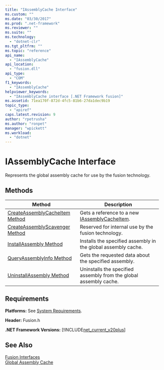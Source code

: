 ```yaml
---
title: "IAssemblyCache Interface"
ms.custom: ""
ms.date: "03/30/2017"
ms.prod: ".net-framework"
ms.reviewer: ""
ms.suite: ""
ms.technology: 
  - "dotnet-clr"
ms.tgt_pltfrm: ""
ms.topic: "reference"
api_name: 
  - "IAssemblyCache"
api_location: 
  - "fusion.dll"
api_type: 
  - "COM"
f1_keywords: 
  - "IAssemblyCache"
helpviewer_keywords: 
  - "IAssemblyCache interface [.NET Framework fusion]"
ms.assetid: 71ea170f-872d-4fc5-81b6-27da1dec9b19
topic_type: 
  - "apiref"
caps.latest.revision: 9
author: "rpetrusha"
ms.author: "ronpet"
manager: "wpickett"
ms.workload: 
  - "dotnet"
---
```

# IAssemblyCache Interface
Represents the global assembly cache for use by the fusion technology.  
  
## Methods  
  
|Method|Description|  
|------------|-----------------|  
|[CreateAssemblyCacheItem Method](../../../../docs/framework/unmanaged-api/fusion/iassemblycache-createassemblycacheitem-method.md)|Gets a reference to a new [IAssemblyCacheItem](../../../../docs/framework/unmanaged-api/fusion/iassemblycacheitem-interface.md).|  
|[CreateAssemblyScavenger Method](../../../../docs/framework/unmanaged-api/fusion/iassemblycache-createassemblyscavenger-method.md)|Reserved for internal use by the fusion technology.|  
|[InstallAssembly Method](../../../../docs/framework/unmanaged-api/fusion/iassemblycache-installassembly-method.md)|Installs the specified assembly in the global assembly cache.|  
|[QueryAssemblyInfo Method](../../../../docs/framework/unmanaged-api/fusion/iassemblycache-queryassemblyinfo-method.md)|Gets the requested data about the specified assembly.|  
|[UninstallAssembly Method](../../../../docs/framework/unmanaged-api/fusion/iassemblycache-uninstallassembly-method.md)|Uninstalls the specified assembly from the global assembly cache.|  
  
## Requirements  
 **Platforms:** See [System Requirements](../../../../docs/framework/get-started/system-requirements.md).  
  
 **Header:** Fusion.h  
  
 **.NET Framework Versions:** [!INCLUDE[net_current_v20plus](../../../../includes/net-current-v20plus-md.md)]  
  
## See Also  
 [Fusion Interfaces](../../../../docs/framework/unmanaged-api/fusion/fusion-interfaces.md)  
 [Global Assembly Cache](../../../../docs/framework/app-domains/gac.md)
